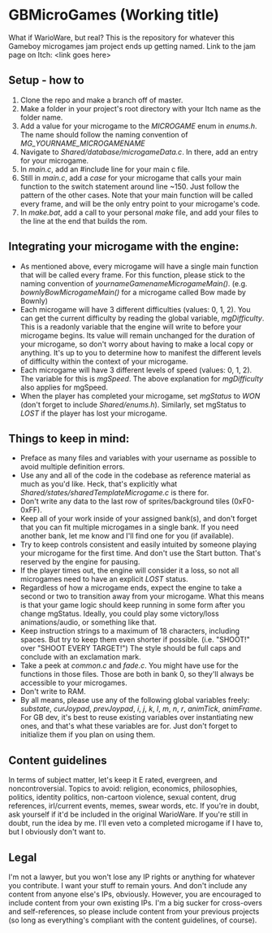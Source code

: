 # GBMicroGames (Working title)
What if WarioWare, but real? This is the repository for whatever this Gameboy microgames jam project ends up getting named.
Link to the jam page on Itch: \<link goes here\>

## Setup - how to
1. Clone the repo and make a branch off of master.
2. Make a folder in your project's root directory with your Itch name as the folder name.
3. Add a value for your microgame to the *MICROGAME* enum in *enums.h*. The name should follow the naming convention of *MG_YOURNAME_MICROGAMENAME*
4. Navigate to *Shared/database/microgameData.c*. In there, add an entry for your microgame.
5. In *main.c*, add an #include line for your main c file.
6. Still in *main.c*, add a *case* for your microgame that calls your main function to the switch statement around line ~150. Just follow the pattern of the other cases. Note that your main function will be called every frame, and will be the only entry point to your microgame's code.
7. In *make.bat*, add a call to your personal *make* file, and add your files to the line at the end that builds the rom.


## Integrating your microgame with the engine:
- As mentioned above, every microgame will have a single main function that will be called every frame. For this function, please stick to the naming convention of *yournameGamenameMicrogameMain()*. (e.g. *bownlyBowMicrogameMain()* for a microgame called Bow made by Bownly)
- Each microgame will have 3 different difficulties (values: 0, 1, 2). You can get the current difficulty by reading the global variable, *mgDifficulty*. This is a readonly variable that the engine will write to before your microgame begins. Its value will remain unchanged for the duration of your microgame, so don't worry about having to make a local copy or anything. It's up to you to determine how to manifest the different levels of difficulty within the context of your microgame.
- Each microgame will have 3 different levels of speed (values: 0, 1, 2). The variable for this is *mgSpeed*. The above explanation for *mgDifficulty* also applies for mgSpeed.
- When the player has completed your microgame, set *mgStatus* to *WON* (don't forget to include *Shared/enums.h*). Similarly, set mgStatus to *LOST* if the player has lost your microgame.


## Things to keep in mind:
- Preface as many files and variables with your username as possible to avoid multiple definition errors.
- Use any and all of the code in the codebase as reference material as much as you'd like. Heck, that's explicitly what *Shared/states/sharedTemplateMicrogame.c* is there for.
- Don't write any data to the last row of sprites/background tiles (0xF0-0xFF).
- Keep all of your work inside of your assigned bank(s), and don't forget that you can fit multiple microgames in a single bank. If you need another bank, let me know and I'll find one for you (if available).
- Try to keep controls consistent and easily intuited by someone playing your microgame for the first time. And don't use the Start button. That's reserved by the engine for pausing.
- If the player times out, the engine will consider it a loss, so not all microgames need to have an explicit *LOST* status.
- Regardless of how a microgame ends, expect the engine to take a second or two to transition away from your microgame. What this means is that your game logic should keep running in some form after you change mgStatus. Ideally, you could play some victory/loss animations/audio, or something like that.
- Keep instruction strings to a maximum of 18 characters, including spaces. But try to keep them even shorter if possible. (i.e. "SHOOT!" over "SHOOT EVERY TARGET!") The style should be full caps and conclude with an exclamation mark.
- Take a peek at *common.c* and *fade.c*. You might have use for the functions in those files. Those are both in bank 0, so they'll always be accessible to your microgames.
- Don't write to RAM.
- By all means, please use any of the following global variables freely: *substate*, *curJoypad*, *prevJoypad*, *i*, *j*, *k*, *l*, *m*, *n*, *r*, *animTick*, *animFrame*. For GB dev, it's best to reuse existing variables over instantiating new ones, and that's what these variables are for. Just don't forget to initialize them if you plan on using them.

## Content guidelines
In terms of subject matter, let's keep it E rated, evergreen, and noncontroversial. Topics to avoid: religion, economics, philosophies, politics, identity politics, non-cartoon violence, sexual content, drug references, irl/current events, memes, swear words, etc. If you're in doubt, ask yourself if it'd be included in the original WarioWare. If you're still in doubt, run the idea by me. I'll even veto a completed microgame if I have to, but I obviously don't want to.

## Legal
I'm not a lawyer, but you won't lose any IP rights or anything for whatever you contribute. I want your stuff to remain yours. And don't include any content from anyone else's IPs, obviously. However, you are encouraged to include content from your own existing IPs. I'm a big sucker for cross-overs and self-references, so please include content from your previous projects (so long as everything's compliant with the content guidelines, of course).